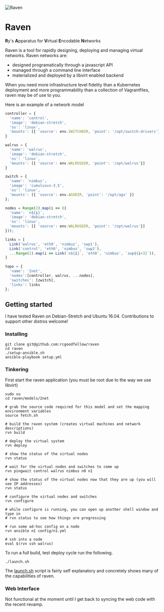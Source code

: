 ![Raven](doc/raven.png)
<br />
# Raven
**R**y's **A**pparatus for **V**irtual **E**ncodable **N**etworks

Raven is a tool for rapidly designing, deploying and managing virtual networks. Raven networks are:
- designed programatically through a javascript API
- managed through a command line interface
- materialized and deployed by a libvirt enabled backend

When you need more infrastructure level fidelity than a Kubernetes deployment and more programmability than a collection of Vagrantfiles, raven may be of use to you.

Here is an example of a network model

```javascript
controller = {
  'name': 'control',
  'image': 'debian-stretch', 
  'os': 'linux',
  'mounts': [{ 'source': env.SWITCHDIR, 'point': '/opt/switch-drivers'}]
}

walrus = {
  'name': 'walrus',
  'image': 'debian-stretch',
  'os': 'linux',
  'mounts': [{ 'source': env.WALRUSDIR, 'point': '/opt/walrus'}]
}

zwitch = {
  'name': 'nimbus',
  'image': 'cumulusvx-3.5',
  'os': 'linux',
  'mounts': [{ 'source': env.AGXDIR, 'point': '/opt/agx' }]
};

nodes = Range(2).map(i => ({
  'name': `n${i}`,
  'image': 'debian-stretch',
  'os': 'linux',
  'mounts': [{ 'source': env.WALRUSDIR, 'point': '/opt/walrus'}]
}));

links = [
  Link('walrus', 'eth0', 'nimbus', 'swp1'),
  Link('control', 'eth0', 'nimbus', 'swp2'),
  ...Range(2).map(i => Link(`n${i}`, 'eth0', 'nimbus', `swp${i+3}`)),
]

topo = {
  'name': '2net',
  'nodes':[controller, walrus, ...nodes],
  'switches': [zwitch],
  'links': links
};
```

## Getting started
I have tested Raven on Debian-Stretch and Ubuntu 16.04. Contributions to support other distros welcome!

### Installing

```shell
git clone git@github.com:rcgoodfellow/raven
cd raven
./setup-ansible.sh
ansible-playbook setup.yml

```

### Tinkering
First start the raven application (you must be root due to the way we use libvirt)

```shell
sudo su
cd raven/models/2net

# grab the source code required for this model and set the mapping environment variables
source fetch.sh

# build the raven system (creates virtual machines and network descriptions)
rvn build

# deploy the virtual system
rvn deploy

# show the status of the virtual nodes
rvn status

# wait for the virtual nodes and switches to come up
rvn pingwait control walrus nimbus n0 n1

# show the status of the virtual nodes now that they are up (you will see IP addresses)
rvn status

# configure the virtual nodes and switches
rvn configure

# while configure is running, you can open up another shell window and type in
# rvn status to see how things are progressing

# run some ad-hoc config on a node
rvn ansible n1 config/n1.yml

# ssh into a node
eval $(rvn ssh walrus)
```

To run a full build, test deploy cycle run the following.

```shell
./launch.sh
```

The [launch.sh](models/2net/launch.sh) script is fairly self explanatory and concretely shows many of the capabilities of raven.


### Web Interface
Not functional at the moment until I get back to syncing the web code with the recent revamp.
